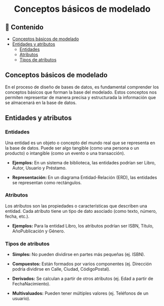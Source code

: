<h1 align="center">Conceptos básicos de modelado</h1>

<h2>📑 Contenido</h2>

- [Conceptos básicos de modelado](#conceptos-básicos-de-modelado)
- [Entidades y atributos](#entidades-y-atributos)
  - [Entidades](#entidades)
  - [Atributos](#atributos)
  - [Tipos de atributos](#tipos-de-atributos)

## Conceptos básicos de modelado

En el proceso de diseño de bases de datos, es fundamental comprender los conceptos básicos que forman la base del modelado. Estos conceptos nos permiten representar de manera precisa y estructurada la información que se almacenará en la base de datos.

## Entidades y atributos

### Entidades

Una entidad es un objeto o concepto del mundo real que se representa en la base de datos. Puede ser algo tangible (como una persona o un producto) o intangible (como un evento o una transacción).

- **Ejemplos:** En un sistema de biblioteca, las entidades podrían ser Libro, Autor, Usuario y Préstamo.

- **Representación:** En un diagrama Entidad-Relación (ERD), las entidades se representan como rectángulos.

### Atributos

Los atributos son las propiedades o características que describen una entidad. Cada atributo tiene un tipo de dato asociado (como texto, número, fecha, etc.).

- **Ejemplos:** Para la entidad Libro, los atributos podrían ser ISBN, Título, AñoPublicación y Género.

### Tipos de atributos

- **Simples:** No pueden dividirse en partes más pequeñas (ej. ISBN).

- **Compuestos:** Están formados por varios componentes (ej. Dirección podría dividirse en Calle, Ciudad, CódigoPostal).

- **Derivados:** Se calculan a partir de otros atributos (ej. Edad a partir de FechaNacimiento).

- **Multivaluados:** Pueden tener múltiples valores (ej. Teléfonos de un usuario).

